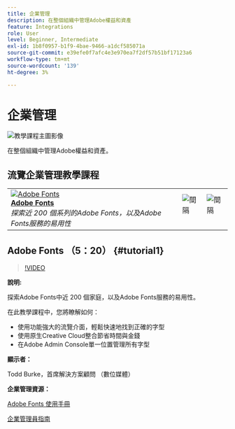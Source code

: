 ```yaml
---
title: 企業管理
description: 在整個組織中管理Adobe權益和資產
feature: Integrations
role: User
level: Beginner, Intermediate
exl-id: 1b8f0957-b1f9-4bae-9466-a1dcf585071a
source-git-commit: e39efe0f7afc4e3e970ea7f2df57b51bf17123a6
workflow-type: tm+mt
source-wordcount: '139'
ht-degree: 3%

---
```


# 企業管理

![教學課程主圖影像](../assets/hero_cce.jpg)

在整個組織中管理Adobe權益和資產。

## 流覽企業管理教學課程

<table style="table-layout:fixed">
<tr>
 <td>
   <a href="enterprise.md#tutorial1">
      <img alt="Adobe Fonts" src="../assets/fonts_burke_thumbnail.jpg" />
   </a>
    <div>
   <a href="enterprise.md#tutorial1"><strong>Adobe Fonts</strong></a>
    </div>
    <em>探索近 200 個系列的Adobe Fonts，以及Adobe Fonts服務的易用性</em>
    <br>
  </td>
  <td>
    <img alt="間隔" src="../assets/Whitespacer.png" />
    <div>
    <br>
  </td>
  <td>
    <img alt="間隔" src="../assets/Whitespacer.png" />
    <div>
    <br>
  </td>
</tr>
</table>

## Adobe Fonts （5：20） {#tutorial1}

>[!VIDEO](https://video.tv.adobe.com/v/328226?hidetitle=true)

**說明:**

探索Adobe Fonts中近 200 個家庭，以及Adobe Fonts服務的易用性。

在此教學課程中，您將瞭解如何：
* 使用功能強大的流覽介面，輕鬆快速地找到正確的字型
* 使用原生Creative Cloud整合節省時間與金錢
* 在Adobe Admin Console單一位置管理所有字型

**顯示者：**

Todd Burke，首席解決方案顧問 （數位媒體）

**企業管理資源：**

[Adobe Fonts 使用手冊](https://helpx.adobe.com/fonts/user-guide.html)

[企業管理員指南](https://helpx.adobe.com/enterprise/admin-guide.html)
